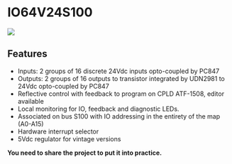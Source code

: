 # IO64V24S100

![](https://i.imgur.com/4DUyHMF.jpg)


## Features

* Inputs: 2 groups of 16 discrete 24Vdc inputs opto-coupled by PC847
* Outputs: 2 groups of 16 outputs to transistor integrated by UDN2981 to 24Vdc opto-coupled by PC847
* Reflective control with feedback to program on CPLD ATF-1508, editor available
* Local monitoring for IO, feedback and diagnostic LEDs.
* Associated on bus S100 with IO addressing in the entirety of the map (A0-A15)
* Hardware interrupt selector
* 5Vdc regulator for vintage versions

**You need to share the project to put it into practice.**

